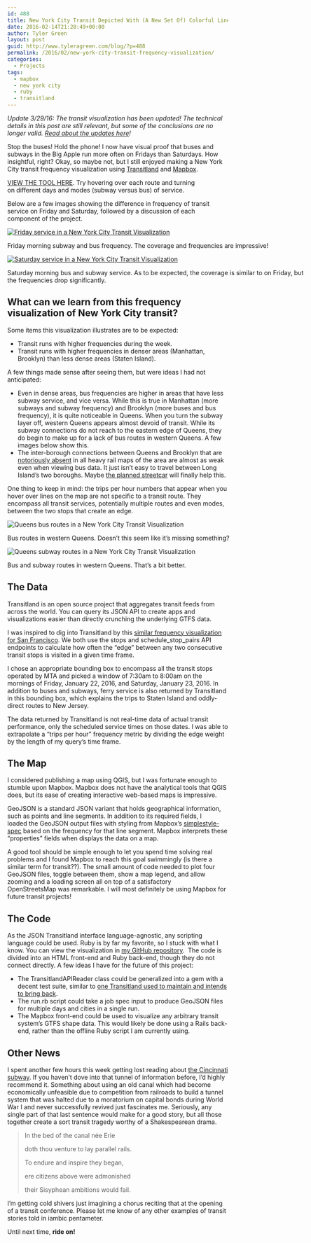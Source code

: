 ```yaml
---
id: 488
title: New York City Transit Depicted With (A New Set Of) Colorful Lines
date: 2016-02-14T21:28:49+00:00
author: Tyler Green
layout: post
guid: http://www.tyleragreen.com/blog/?p=488
permalink: /2016/02/new-york-city-transit-frequency-visualization/
categories:
  - Projects
tags:
  - mapbox
  - new york city
  - ruby
  - transitland
---
```

_Update 3/29/16: The transit visualization has been updated! The technical details in this post are still relevant, but some of the conclusions are no longer valid. [Read about the updates here](http://www.tyleragreen.com/blog/2016/03/updated-new-york-city-transit-frequency-visualization/)!_

Stop the buses! Hold the phone! I now have visual proof that buses and subways in the Big Apple run more often on Fridays than Saturdays. How insightful, right? Okay, so maybe not, but I still enjoyed making a New York City transit frequency visualization using <a href="https://transit.land/" target="_blank">Transitland</a> and <a href="https://www.mapbox.com/" target="_blank">Mapbox</a>.

<a href="http://www.tyleragreen.com/maps/new_york" target="_blank">VIEW THE TOOL HERE</a>. Try hovering over each route and turning on different days and modes (subway versus bus) of service.

Below are a few images showing the difference in frequency of transit service on Friday and Saturday, followed by a discussion of each component of the project.

<div style="width: 686px" class="wp-caption alignnone">
  <a href="http://www.tyleragreen.com/maps/new_york.html" target="_blank"><img src="http://i2.wp.com/www.tyleragreen.com/blog_files/2016-02-nyc-visualization/friday.png?resize=676%2C404" alt="Friday service in a New York City Transit Visualization" data-recalc-dims="1" /></a>
  
  <p class="wp-caption-text">
    Friday morning subway and bus frequency. The coverage and frequencies are impressive!
  </p>
</div>

<div style="width: 686px" class="wp-caption alignnone">
  <a href="http://www.tyleragreen.com/maps/new_york.html" target="_blank"><img src="http://i1.wp.com/www.tyleragreen.com/blog_files/2016-02-nyc-visualization/saturday.png?resize=676%2C415" alt="Saturday service in a New York City Transit Visualization" data-recalc-dims="1" /></a>
  
  <p class="wp-caption-text">
    Saturday morning bus and subway service. As to be expected, the coverage is similar to on Friday, but the frequencies drop significantly.
  </p>
</div>

## What can we learn from this frequency visualization of New York City transit?

Some items this visualization illustrates are to be expected:

  * Transit runs with higher frequencies during the week.
  * Transit runs with higher frequencies in denser areas (Manhattan, Brooklyn) than less dense areas (Staten Island).

A few things made sense after seeing them, but were ideas I had not anticipated:

  * Even in dense areas, bus frequencies are higher in areas that have less subway service, and vice versa. While this is true in Manhattan (more subways and subway frequency) and Brooklyn (more buses and bus frequency), it is quite noticeable in Queens. When you turn the subway layer off, western Queens appears almost devoid of transit. While its subway connections do not reach to the eastern edge of Queens, they do begin to make up for a lack of bus routes in western Queens. A few images below show this.
  * The inter-borough connections between Queens and Brooklyn that are [notoriously absent](http://www.citylab.com/commute/2013/05/very-brief-history-why-its-so-hard-get-brooklyn-queens/5738/) in all heavy rail maps of the area are almost as weak even when viewing bus data. It just isn&#8217;t easy to travel between Long Island&#8217;s two boroughs. Maybe <a href="http://www.citylab.com/commute/2016/02/new-york-brooklyn-queens-waterfront-streetcar/459984/" target="_blank">the planned streetcar</a> will finally help this.

One thing to keep in mind: the trips per hour numbers that appear when you hover over lines on the map are not specific to a transit route. They encompass all transit services, potentially multiple routes and even modes, between the two stops that create an edge.

<div style="width: 686px" class="wp-caption alignnone">
  <img src="http://i2.wp.com/www.tyleragreen.com/blog_files/2016-02-nyc-visualization/queens_buses.png?resize=676%2C500" alt="Queens bus routes in a New York City Transit Visualization" data-recalc-dims="1" />
  
  <p class="wp-caption-text">
    Bus routes in western Queens. Doesn&#8217;t this seem like it&#8217;s missing something?
  </p>
</div>

<div style="width: 686px" class="wp-caption alignnone">
  <img src="http://i0.wp.com/www.tyleragreen.com/blog_files/2016-02-nyc-visualization/queens_subway.png?resize=676%2C519" alt="Queens subway routes in a New York City Transit Visualization" data-recalc-dims="1" />
  
  <p class="wp-caption-text">
    Bus and subway routes in western Queens. That&#8217;s a bit better.
  </p>
</div>

## The Data

Transitland is an open source project that aggregates transit feeds from across the world. You can query its JSON API to create apps and visualizations easier than directly crunching the underlying GTFS data.

I was inspired to dig into Transitland by this <a href="https://gist.github.com/irees/272e5dc57614cab595a0" target="_blank">similar frequency visualization for San Francisco</a>. We both use the stops and schedule\_stop\_pairs API endpoints to calculate how often the &#8220;edge&#8221; between any two consecutive transit stops is visited in a given time frame.

I chose an appropriate bounding box to encompass all the transit stops operated by MTA and picked a window of 7:30am to 8:00am on the mornings of Friday, January 22, 2016, and Saturday, January 23, 2016. In addition to buses and subways, ferry service is also returned by Transitland in this bounding box, which explains the trips to Staten Island and oddly-direct routes to New Jersey.

The data returned by Transitland is not real-time data of actual transit performance, only the scheduled service times on those dates. I was able to extrapolate a &#8220;trips per hour&#8221; frequency metric by dividing the edge weight by the length of my query&#8217;s time frame.

## The Map

I considered publishing a map using QGIS, but I was fortunate enough to stumble upon Mapbox. Mapbox does not have the analytical tools that QGIS does, but its ease of creating interactive web-based maps is impressive.

GeoJSON is a standard JSON variant that holds geographical information, such as points and line segments. In addition to its required fields, I loaded the GeoJSON output files with styling from Mapbox&#8217;s <a href="https://github.com/mapbox/simplestyle-spec/tree/master/1.1.0" target="_blank">simplestyle-spec</a> based on the frequency for that line segment. Mapbox interprets these &#8220;properties&#8221; fields when displays the data on a map.

A good tool should be simple enough to let you spend time solving real problems and I found Mapbox to reach this goal swimmingly (is there a similar term for transit??). The small amount of code needed to plot four GeoJSON files, toggle between them, show a map legend, and allow zooming and a loading screen all on top of a satisfactory OpenStreetsMap was remarkable. I will most definitely be using Mapbox for future transit projects!

## The Code

As the JSON Transitland interface language-agnostic, any scripting language could be used. Ruby is by far my favorite, so I stuck with what I know. You can view the visualization in <a href="https://github.com/tyleragreen/frequency-visualization" target="_blank">my GitHub repository</a>.  The code is divided into an HTML front-end and Ruby back-end, though they do not connect directly. A few ideas I have for the future of this project:

  * The TransitlandAPIReader class could be generalized into a gem with a decent test suite, similar to <a href="https://github.com/transitland/transitland-ruby-client" target="_blank">one Transitland used to maintain and intends to bring back</a>.
  * The run.rb script could take a job spec input to produce GeoJSON files for multiple days and cities in a single run.
  * The Mapbox front-end could be used to visualize any arbitrary transit system&#8217;s GTFS shape data. This would likely be done using a Rails back-end, rather than the offline Ruby script I am currently using.

## Other News

I spent another few hours this week getting lost reading about <a href="http://flavorwire.com/311780/9-of-the-coolest-secret-subway-stations-in-the-world/6" target="_blank">the Cincinnati subway</a>. If you haven&#8217;t dove into that tunnel of information before, I&#8217;d highly recommend it. Something about using an old canal which had become economically unfeasible due to competition from railroads to build a tunnel system that was halted due to a moratorium on capital bonds during World War I and never successfully revived just fascinates me. Seriously, any single part of that last sentence would make for a good story, but all those together create a sort transit tragedy worthy of a Shakespearean drama.

> In the bed of the canal née Erie
> 
> doth thou venture to lay parallel rails.
> 
> To endure and inspire they began,
> 
> ere citizens above were admonished
> 
> their Sisyphean ambitions would fail.

I&#8217;m getting cold shivers just imagining a chorus reciting that at the opening of a transit conference. Please let me know of any other examples of transit stories told in iambic pentameter.

Until next time, **ride on!**